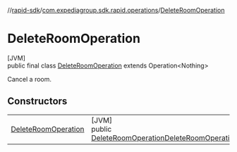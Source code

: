 //[rapid-sdk](../../../index.md)/[com.expediagroup.sdk.rapid.operations](../index.md)/[DeleteRoomOperation](index.md)

# DeleteRoomOperation

[JVM]\
public final class [DeleteRoomOperation](index.md) extends Operation&lt;Nothing&gt;

Cancel a room.

## Constructors

| | |
|---|---|
| [DeleteRoomOperation](-delete-room-operation.md) | [JVM]<br>public [DeleteRoomOperation](index.md)[DeleteRoomOperation](-delete-room-operation.md)([DeleteRoomOperationParams](../-delete-room-operation-params/index.md)params) |
